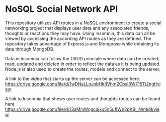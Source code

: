 # NoSQL Social Network API

This repository utilizes API routes in a NoSQL environment to create a social networking project that displays user data and any associated 
friends, thoughts or reactions they may have.
Using Insomnia, this data can all be viewed by accessing the according API routes as they are defined. The repository takes advantage of Express.js 
and Mongoose while obtaining its data through MongoDB.

Data in Insomnia can follow the CRUD principle where data can be created, read, updated and deleted in order to reflect the data as it is being updated.
Node.js is also used to create the routes, models and connect to the server.

A link to the video that starts up the server can be accessed here. https://drive.google.com/file/d/1wDNaLLnJnbHkRVhmZCbsl3W716Tj2ngf/view

A link to Insomnia that shows user routes and thoughts routes can be found here https://drive.google.com/file/d/13aMmWngcqjxo5n5ufIWh2pKBi_NmtidI/view

